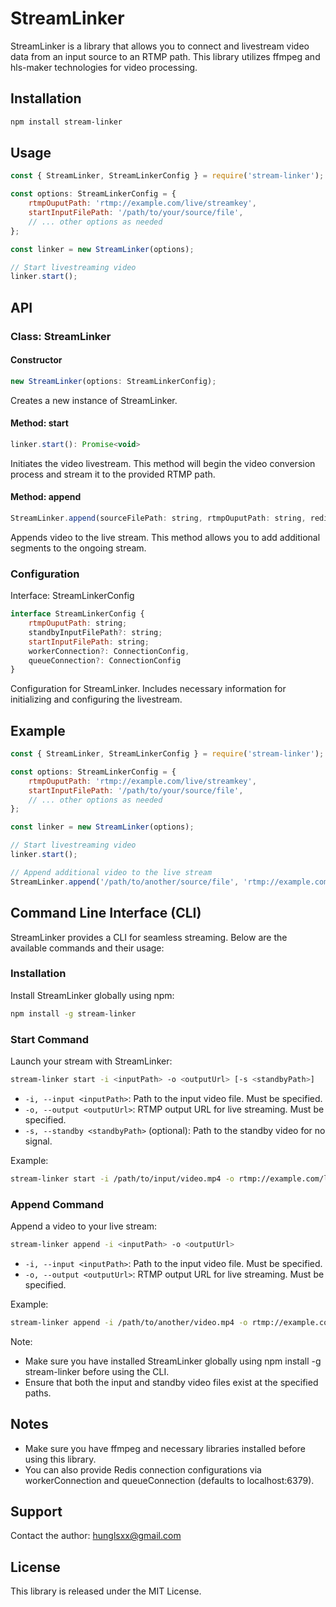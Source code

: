 # StreamLinker

StreamLinker is a library that allows you to connect and livestream video data from an input source to an RTMP path. This library utilizes ffmpeg and hls-maker technologies for video processing.

## Installation

```bash
npm install stream-linker
```

## Usage
```javascript
const { StreamLinker, StreamLinkerConfig } = require('stream-linker');

const options: StreamLinkerConfig = {
    rtmpOuputPath: 'rtmp://example.com/live/streamkey',
    startInputFilePath: '/path/to/your/source/file',
    // ... other options as needed
};

const linker = new StreamLinker(options);

// Start livestreaming video
linker.start();
```

## API

### Class: StreamLinker
#### Constructor
```javascript
new StreamLinker(options: StreamLinkerConfig);
```
Creates a new instance of StreamLinker.

#### Method: start
```javascript
linker.start(): Promise<void>
```
Initiates the video livestream. This method will begin the video conversion process and stream it to the provided RTMP path.

#### Method: append
```javascript
StreamLinker.append(sourceFilePath: string, rtmpOuputPath: string, redisConfig?: ConnectionConfig): Promise<void>
```
Appends video to the live stream. This method allows you to add additional segments to the ongoing stream.


### Configuration
Interface: StreamLinkerConfig
```javascript
interface StreamLinkerConfig {
    rtmpOuputPath: string;
    standbyInputFilePath?: string;
    startInputFilePath: string;
    workerConnection?: ConnectionConfig,
    queueConnection?: ConnectionConfig
}
```
Configuration for StreamLinker. Includes necessary information for initializing and configuring the livestream.

## Example
```javascript
const { StreamLinker, StreamLinkerConfig } = require('stream-linker');

const options: StreamLinkerConfig = {
    rtmpOuputPath: 'rtmp://example.com/live/streamkey',
    startInputFilePath: '/path/to/your/source/file',
    // ... other options as needed
};

const linker = new StreamLinker(options);

// Start livestreaming video
linker.start();

// Append additional video to the live stream
StreamLinker.append('/path/to/another/source/file', 'rtmp://example.com/live/streamkey');
```

## Command Line Interface (CLI)
StreamLinker provides a CLI for seamless streaming. Below are the available commands and their usage:

### Installation
Install StreamLinker globally using npm:

```bash
npm install -g stream-linker
```

### Start Command
Launch your stream with StreamLinker:
```bash
stream-linker start -i <inputPath> -o <outputUrl> [-s <standbyPath>]
```
- ```-i, --input <inputPath>```: Path to the input video file. Must be specified.
- ```-o, --output <outputUrl>```: RTMP output URL for live streaming. Must be specified.
- ```-s, --standby <standbyPath>``` (optional): Path to the standby video for no signal.

Example:
```bash
stream-linker start -i /path/to/input/video.mp4 -o rtmp://example.com/live/streamkey -s /path/to/standby/video.mp4
```

### Append Command
Append a video to your live stream:
```bash
stream-linker append -i <inputPath> -o <outputUrl>
```
- ```-i, --input <inputPath>```: Path to the input video file. Must be specified.
- ```-o, --output <outputUrl>```: RTMP output URL for live streaming. Must be specified.

Example:
```bash
stream-linker append -i /path/to/another/video.mp4 -o rtmp://example.com/live/streamkey
```
Note:
- Make sure you have installed StreamLinker globally using npm install -g stream-linker before using the CLI.
- Ensure that both the input and standby video files exist at the specified paths.

## Notes
- Make sure you have ffmpeg and necessary libraries installed before using this library.
- You can also provide Redis connection configurations via workerConnection and queueConnection (defaults to localhost:6379).

## Support
Contact the author: hunglsxx@gmail.com

## License
This library is released under the MIT License.